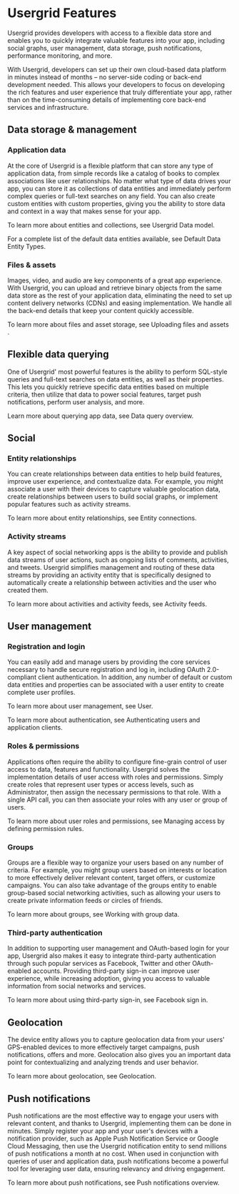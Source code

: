 # Usergrid Features

Usergrid provides developers with access to a flexible data store and enables you to quickly integrate valuable features into your app, including social graphs, user management, data storage, push notifications, performance monitoring, and more.

With Usergrid, developers can set up their own cloud-based data platform in minutes instead of months – no server-side coding or back-end development needed. This allows your developers to focus on developing the rich features and user experience that truly differentiate your app, rather than on the time-consuming details of implementing core back-end services and infrastructure.

## Data storage & management

### Application data

At the core of Usergrid is a flexible platform that can store any type of application data, from simple records like a catalog of books to complex associations like user relationships. No matter what type of data drives your app, you can store it as collections of data entities and immediately perform complex queries or full-text searches on any field. You can also create custom entities with custom properties, giving you the ability to store data and context in a way that makes sense for your app.

To learn more about entities and collections, see Usergrid Data model.

For a complete list of the default data entities available, see Default Data Entity Types.

### Files & assets

Images, video, and audio are key components of a great app experience. With Usergrid, you can upload and retrieve binary objects from the same data store as the rest of your application data, eliminating the need to set up content delivery networks (CDNs) and easing implementation. We handle all the back-end details that keep your content quickly accessible.

To learn more about files and asset storage, see Uploading files and assets .

## Flexible data querying

One of Usergrid' most powerful features is the ability to perform SQL-style queries and full-text searches on data entities, as well as their properties. This lets you quickly retrieve specific data entities based on multiple criteria, then utilize that data to power social features, target push notifications, perform user analysis, and more.

Learn more about querying app data, see Data query overview.

## Social

### Entity relationships

You can create relationships between data entities to help build features, improve user experience, and contextualize data. For example, you might associate a user with their devices to capture valuable geolocation data, create relationships between users to build social graphs, or implement popular features such as activity streams.

To learn more about entity relationships, see Entity connections.

### Activity streams

A key aspect of social networking apps is the ability to provide and publish data streams of user actions, such as ongoing lists of comments, activities, and tweets. Usergrid simplifies management and routing of these data streams by providing an activity entity that is specifically designed to automatically create a relationship between activities and the user who created them.

To learn more about activities and activity feeds, see Activity feeds.

## User management

### Registration and login

You can easily add and manage users by providing the core services necessary to handle secure registration and log in, including OAuth 2.0-compliant client authentication. In addition, any number of default or custom data entities and properties can be associated with a user entity to create complete user profiles.

To learn more about user management, see User.

To learn more about authentication, see Authenticating users and application clients.

### Roles & permissions

Applications often require the ability to configure fine-grain control of user access to data, features and functionality. Usergrid solves the implementation details of user access with roles and permissions. Simply create roles that represent user types or access levels, such as Administrator, then assign the necessary permissions to that role. With a single API call, you can then associate your roles with any user or group of users.

To learn more about user roles and permissions, see Managing access by defining permission rules.

### Groups

Groups are a flexible way to organize your users based on any number of criteria. For example, you might group users based on interests or location to more effectively deliver relevant content, target offers, or customize campaigns. You can also take advantage of the groups entity to enable group-based social networking activities, such as allowing your users to create private information feeds or circles of friends.

To learn more about groups, see Working with group data.

### Third-party authentication

In addition to supporting user management and OAuth-based login for your app, Usergrid also makes it easy to integrate third-party authentication through such popular services as Facebook, Twitter and other OAuth-enabled accounts. Providing third-party sign-in can improve user experience, while increasing adoption, giving you access to valuable information from social networks and services.

To learn more about using third-party sign-in, see Facebook sign in.

## Geolocation

The device entity allows you to capture geolocation data from your users' GPS-enabled devices to more effectively target campaigns, push notifications, offers and more. Geolocation also gives you an important data point for contextualizing and analyzing trends and user behavior.

To learn more about geolocation, see Geolocation.

## Push notifications

Push notifications are the most effective way to engage your users with relevant content, and thanks to Usergrid, implementing them can be done in minutes. Simply register your app and your user's devices with a notification provider, such as Apple Push Notification Service or Google Cloud Messaging, then use the Usergrid notification entity to send millions of push notifications a month at no cost. When used in conjunction with queries of user and application data, push notifications become a powerful tool for leveraging user data, ensuring relevancy and driving engagement.

To learn more about push notifications, see Push notifications overview.
